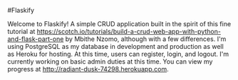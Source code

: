 #Flaskify

Welcome to Flaskify! A simple CRUD application built in the spirit of this fine tutorial at https://scotch.io/tutorials/build-a-crud-web-app-with-python-and-flask-part-one by Mbithe Nzomo, although with a few differences. I'm using PostgreSQL as my database in development and production as well as Heroku for hosting. At this time, users can register, login, and logout. I'm currently working on basic admin duties at this time. You can view my progress at http://radiant-dusk-74298.herokuapp.com.
